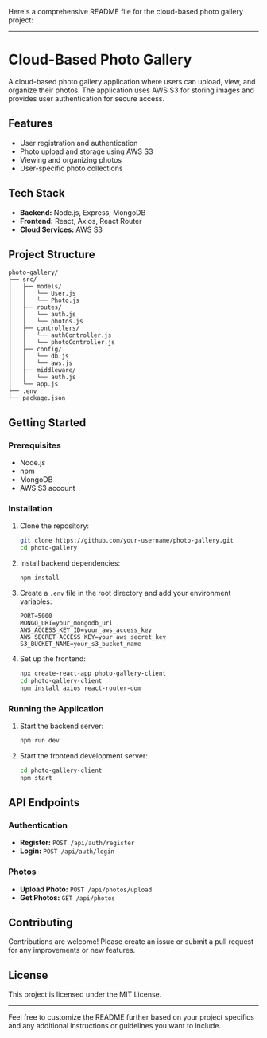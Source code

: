 Here's a comprehensive README file for the cloud-based photo gallery project:

---

# Cloud-Based Photo Gallery

A cloud-based photo gallery application where users can upload, view, and organize their photos. The application uses AWS S3 for storing images and provides user authentication for secure access.

## Features

- User registration and authentication
- Photo upload and storage using AWS S3
- Viewing and organizing photos
- User-specific photo collections

## Tech Stack

- **Backend:** Node.js, Express, MongoDB
- **Frontend:** React, Axios, React Router
- **Cloud Services:** AWS S3

## Project Structure

```
photo-gallery/
├── src/
│   ├── models/
│   │   └── User.js
│   │   └── Photo.js
│   ├── routes/
│   │   └── auth.js
│   │   └── photos.js
│   ├── controllers/
│   │   └── authController.js
│   │   └── photoController.js
│   ├── config/
│   │   └── db.js
│   │   └── aws.js
│   ├── middleware/
│   │   └── auth.js
│   └── app.js
├── .env
└── package.json
```

## Getting Started

### Prerequisites

- Node.js
- npm
- MongoDB
- AWS S3 account

### Installation

1. Clone the repository:
    ```bash
    git clone https://github.com/your-username/photo-gallery.git
    cd photo-gallery
    ```

2. Install backend dependencies:
    ```bash
    npm install
    ```

3. Create a `.env` file in the root directory and add your environment variables:
    ```
    PORT=5000
    MONGO_URI=your_mongodb_uri
    AWS_ACCESS_KEY_ID=your_aws_access_key
    AWS_SECRET_ACCESS_KEY=your_aws_secret_key
    S3_BUCKET_NAME=your_s3_bucket_name
    ```

4. Set up the frontend:
    ```bash
    npx create-react-app photo-gallery-client
    cd photo-gallery-client
    npm install axios react-router-dom
    ```

### Running the Application

1. Start the backend server:
    ```bash
    npm run dev
    ```

2. Start the frontend development server:
    ```bash
    cd photo-gallery-client
    npm start
    ```

## API Endpoints

### Authentication

- **Register:** `POST /api/auth/register`
- **Login:** `POST /api/auth/login`

### Photos

- **Upload Photo:** `POST /api/photos/upload`
- **Get Photos:** `GET /api/photos`

## Contributing

Contributions are welcome! Please create an issue or submit a pull request for any improvements or new features.

## License

This project is licensed under the MIT License.

---

Feel free to customize the README further based on your project specifics and any additional instructions or guidelines you want to include.
